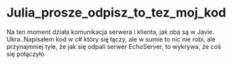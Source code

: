# Julia_prosze_odpisz_to_tez_moj_kod

Na ten moment działa komunikacja serwera i klienta, jak oba są w Javie.
Ukra..Napisałem kod w c# który się łączy, ale w sumie to nic nie robi, ale przynajmniej tyle, że jak się odpali serwer EchoServer, to wykrywa, że coś się połączyło
